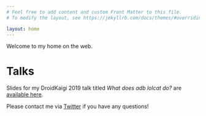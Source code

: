 ```yaml
---
# Feel free to add content and custom Front Matter to this file.
# To modify the layout, see https://jekyllrb.com/docs/themes/#overriding-theme-defaults

layout: home
---
```


Welcome to my home on the web.

# Talks

Slides for my DroidKaigi 2019 talk titled *What does adb lolcat do?* are
[available here](slides-html/index.html).

Please contact me via [Twitter](https://twitter.com/ravisu) if you have any questions!